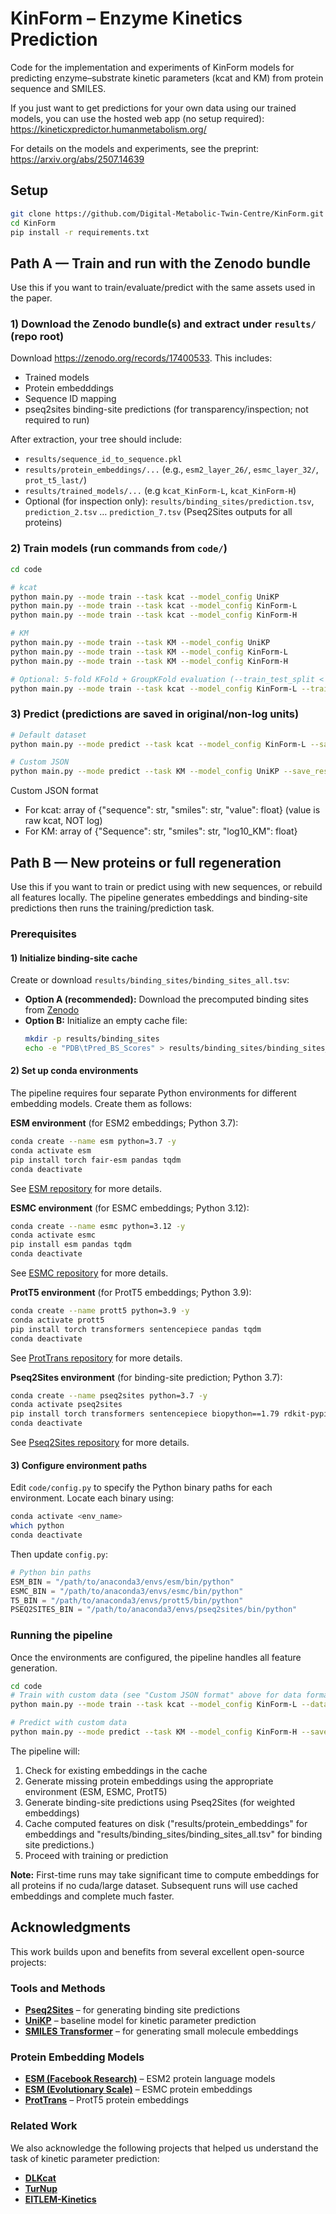 KinForm – Enzyme Kinetics Prediction
====================================
Code for the implementation and experiments of KinForm models for predicting enzyme–substrate kinetic parameters (kcat and KM) from protein sequence and SMILES.

If you just want to get predictions for your own data using our trained models, you can use the hosted web app (no setup required):
https://kineticxpredictor.humanmetabolism.org/

For details on the models and experiments, see the preprint:
https://arxiv.org/abs/2507.14639


Setup
-----
```bash
git clone https://github.com/Digital-Metabolic-Twin-Centre/KinForm.git
cd KinForm
pip install -r requirements.txt
```


Path A — Train and run with the Zenodo bundle
----------------------------------------------------------
Use this if you want to train/evaluate/predict with the same assets used in the paper.

### 1) Download the Zenodo bundle(s) and extract under `results/` (repo root)
Download <https://zenodo.org/records/17400533>. This includes:
- Trained models
- Protein embedddings
- Sequence ID mapping 
- pseq2sites binding-site predictions (for transparency/inspection; not required to run)

After extraction, your tree should include:

- `results/sequence_id_to_sequence.pkl`
- `results/protein_embeddings/...` (e.g., `esm2_layer_26/`, `esmc_layer_32/`, `prot_t5_last/`)
- `results/trained_models/...` (e.g `kcat_KinForm-L`, `kcat_KinForm-H`)
- Optional (for inspection only): `results/binding_sites/prediction.tsv`, `prediction_2.tsv` … `prediction_7.tsv` (Pseq2Sites outputs for all proteins)

### 2) Train models (run commands from `code/`)

```bash
cd code

# kcat
python main.py --mode train --task kcat --model_config UniKP
python main.py --mode train --task kcat --model_config KinForm-L
python main.py --mode train --task kcat --model_config KinForm-H

# KM
python main.py --mode train --task KM --model_config UniKP
python main.py --mode train --task KM --model_config KinForm-L
python main.py --mode train --task KM --model_config KinForm-H

# Optional: 5-fold KFold + GroupKFold evaluation (--train_test_split < 1.0 triggers cross-validation; 1.0 trains on all data)
python main.py --mode train --task kcat --model_config KinForm-L --train_test_split 0.8
```

### 3) Predict (predictions are saved in original/non-log units)

```bash
# Default dataset
python main.py --mode predict --task kcat --model_config KinForm-L --save_results ../predictions/kcat_L.csv

# Custom JSON
python main.py --mode predict --task KM --model_config UniKP --save_results ../predictions/km_unikp.csv --data_path ../my_km.json
```

Custom JSON format

- For kcat: array of {"sequence": str, "smiles": str, "value": float} (value is raw kcat, NOT log)
- For KM:   array of {"Sequence": str, "smiles": str, "log10_KM": float}


Path B — New proteins or full regeneration
-----------------------------------------
Use this if you want to train or predict using with new sequences, or rebuild all features locally. The pipeline generates embeddings and binding-site predictions then runs the training/prediction task.

### Prerequisites

#### 1) Initialize binding-site cache

Create or download `results/binding_sites/binding_sites_all.tsv`:

- **Option A (recommended):** Download the precomputed binding sites from [Zenodo](https://zenodo.org/records/17400533)
- **Option B:** Initialize an empty cache file:
  ```bash
  mkdir -p results/binding_sites
  echo -e "PDB\tPred_BS_Scores" > results/binding_sites/binding_sites_all.tsv
  ```

#### 2) Set up conda environments

The pipeline requires four separate Python environments for different embedding models. Create them as follows:

**ESM environment** (for ESM2 embeddings; Python 3.7):
```bash
conda create --name esm python=3.7 -y
conda activate esm
pip install torch fair-esm pandas tqdm
conda deactivate
```
See [ESM repository](https://github.com/facebookresearch/esm) for more details.

**ESMC environment** (for ESMC embeddings; Python 3.12):
```bash
conda create --name esmc python=3.12 -y
conda activate esmc
pip install esm pandas tqdm
conda deactivate
```
See [ESMC repository](https://github.com/evolutionaryscale/esm) for more details.

**ProtT5 environment** (for ProtT5 embeddings; Python 3.9):
```bash
conda create --name prott5 python=3.9 -y
conda activate prott5
pip install torch transformers sentencepiece pandas tqdm
conda deactivate
```
See [ProtTrans repository](https://github.com/agemagician/ProtTrans?tab=readme-ov-file) for more details.

**Pseq2Sites environment** (for binding-site prediction; Python 3.7):
```bash
conda create --name pseq2sites python=3.7 -y
conda activate pseq2sites
pip install torch transformers sentencepiece biopython==1.79 rdkit-pypi==2021.3.1 openbabel-wheel pandas tqdm
conda deactivate
```
See [Pseq2Sites repository](https://github.com/Blue1993/Pseq2Sites) for more details.

#### 3) Configure environment paths

Edit `code/config.py` to specify the Python binary paths for each environment. Locate each binary using:

```bash
conda activate <env_name>
which python
conda deactivate
```

Then update `config.py`:

```python
# Python bin paths
ESM_BIN = "/path/to/anaconda3/envs/esm/bin/python"
ESMC_BIN = "/path/to/anaconda3/envs/esmc/bin/python"
T5_BIN = "/path/to/anaconda3/envs/prott5/bin/python"
PSEQ2SITES_BIN = "/path/to/anaconda3/envs/pseq2sites/bin/python"
```

### Running the pipeline

Once the environments are configured, the pipeline handles all feature generation. 

```bash
cd code
# Train with custom data (see "Custom JSON format" above for data format)
python main.py --mode train --task kcat --model_config KinForm-L --data_path ../data/my_data.json

# Predict with custom data
python main.py --mode predict --task KM --model_config KinForm-H --save_results ../predictions/my_predictions.csv --data_path ../data/my_data.json
```

The pipeline will:
1. Check for existing embeddings in the cache
2. Generate missing protein embeddings using the appropriate environment (ESM, ESMC, ProtT5)
3. Generate binding-site predictions using Pseq2Sites (for weighted embeddings)
4. Cache computed features on disk ("results/protein_embeddings" for embeddings and "results/binding_sites/binding_sites_all.tsv" for binding site predictions.)
5. Proceed with training or prediction

**Note:** First-time runs may take significant time to compute embeddings for all proteins if no cuda/large dataset. Subsequent runs will use cached embeddings and complete much faster.


Acknowledgments
---------------
This work builds upon and benefits from several excellent open-source projects:

### Tools and Methods
- **[Pseq2Sites](https://github.com/Blue1993/Pseq2Sites)** – for generating binding site predictions
- **[UniKP](https://github.com/xxxx)** – baseline model for kinetic parameter prediction
- **[SMILES Transformer](https://github.com/DSPsleeporg/smiles-transformer)** – for generating small molecule embeddings

### Protein Embedding Models
- **[ESM (Facebook Research)](https://github.com/facebookresearch/esm)** – ESM2 protein language models
- **[ESM (Evolutionary Scale)](https://github.com/evolutionaryscale/esm)** – ESMC protein embeddings
- **[ProtTrans](https://github.com/agemagician/ProtTrans)** – ProtT5 protein embeddings

### Related Work
We also acknowledge the following projects that helped us understand the task of kinetic parameter prediction:
- **[DLKcat](https://github.com/SysBioChalmers/DLKcat)**
- **[TurNup](https://github.com/AlexanderKroll/kcat_prediction)**
- **[EITLEM-Kinetics](https://github.com/XvesS/EITLEM-Kinetics)**


